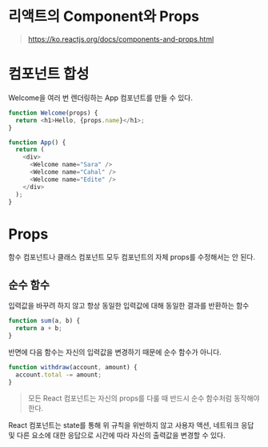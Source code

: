 # 리액트의 Component와 Props

> https://ko.reactjs.org/docs/components-and-props.html

# 컴포넌트 합성

Welcome을 여러 번 렌더링하는 App 컴포넌트를 만들 수 있다.

```javascript
function Welcome(props) {
  return <h1>Hello, {props.name}</h1>;
}

function App() {
  return (
    <div>
      <Welcome name="Sara" />
      <Welcome name="Cahal" />
      <Welcome name="Edite" />
    </div>
  );
}
```

# Props

함수 컴포넌트나 클래스 컴포넌트 모두 컴포넌트의 자체 props를 수정해서는 안 된다.

## 순수 함수

입력값을 바꾸려 하지 않고 항상 동일한 입력값에 대해 동일한 결과를 반환하는 함수

```javascript
function sum(a, b) {
  return a + b;
}
```

반면에 다음 함수는 자신의 입력값을 변경하기 때문에 순수 함수가 아니다.

```javascript
function withdraw(account, amount) {
  account.total -= amount;
}
```

> 모든 React 컴포넌트는 자신의 props를 다룰 때 반드시 순수 함수처럼 동작해야 한다.

React 컴포넌트는 state를 통해 위 규칙을 위반하지 않고 사용자 액션, 네트워크 응답 및 다른 요소에 대한 응답으로 시간에 따라 자신의 출력값을 변경할 수 있다.
